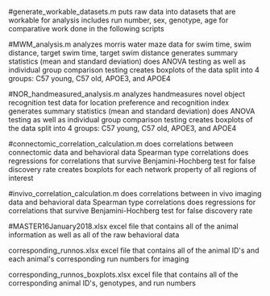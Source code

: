 #generate_workable_datasets.m
  puts raw data into datasets that are workable for analysis
  includes run number, sex, genotype, age for comparative work done in the following scripts

#MWM_analysis.m
  analyzes morris water maze data for swim time, swim distance, target swim time, target swim distance
  generates summary statistics (mean and standard deviation)
  does ANOVA testing as well as individual group comparison testing
  creates boxplots of the data split into 4 groups: C57 young, C57 old, APOE3, and APOE4

#NOR_handmeasured_analysis.m
  analyzes handmeasures novel object recognition test data for location preference and recognition index
  generates summary statistics (mean and standard deviation)
  does ANOVA testing as well as individual group comparison testing
  creates boxplots of the data split into 4 groups: C57 young, C57 old, APOE3, and APOE4
  
#connectomic_correlation_calculation.m
  does correlations between connectomic data and behavioral data
  Spearman type correlations
  does regressions for correlations that survive Benjamini-Hochberg test for false discovery rate
  creates boxplots for each network property of all regions of interest
  
#invivo_correlation_calculation.m
  does correlations between in vivo imaging data and behavioral data
  Spearman type correlations
  does regressions for correlations that survive Benjamini-Hochberg test for false discovery rate
  
#MASTER16January2018.xlsx
  excel file that contains all of the animal information as well as all of the raw behavioral data

corresponding_runnos.xlsx
  excel file that contains all of the animal ID's and each animal's corresponding run numbers for imaging

corresponding_runnos_boxplots.xlsx
  excel file that contains all of the corresponding animal ID's, genotypes, and run numbers
